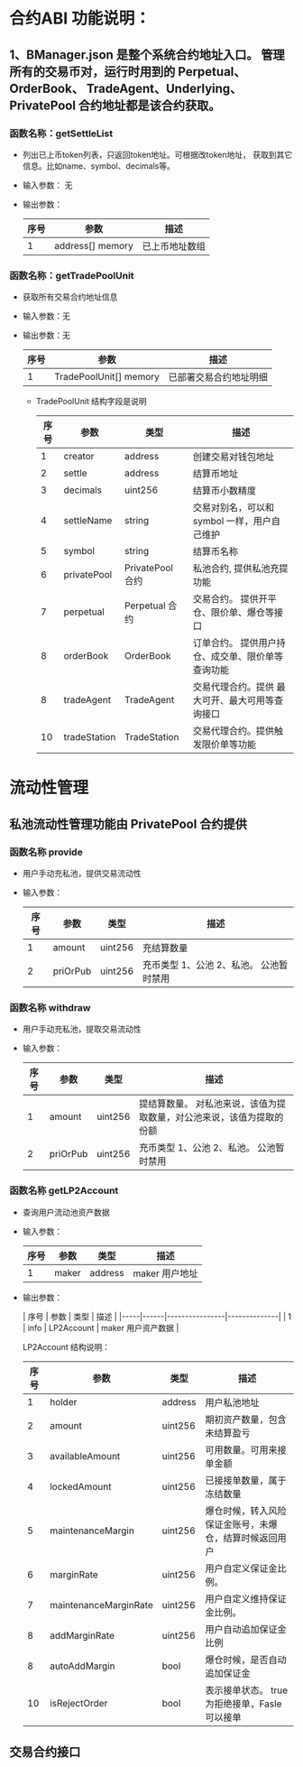 # 合约ABI 功能说明：

## 1、BManager.json 是整个系统合约地址入口。 管理所有的交易币对，运行时用到的 Perpetual、 OrderBook、 TradeAgent、Underlying、 PrivatePool 合约地址都是该合约获取。

### 函数名称：getSettleList

- 列出已上币token列表，只返回token地址。可根据改token地址， 获取到其它信息。比如name、symbol、decimals等。
- 输入参数： 无
- 输出参数：

  | 序号 | 参数                |  描述      |
  |----|-------------------|---------|
  | 1  |  address[] memory |  已上币地址数组    |


### 函数名称：getTradePoolUnit

- 获取所有交易合约地址信息
- 输入参数：无
- 输出参数：无

  | 序号 | 参数                | 描述          |
  |----|-------------------|-------------|
  | 1  |  TradePoolUnit[] memory | 已部署交易合约地址明细 |
  - TradePoolUnit 结构字段是说明
  
      | 序号  | 参数          | 类型             | 描述                         |
      |-----|--------------|----------------|----------------------------|
      | 1   |  creator| address        | 创建交易对钱包地址                  |
      | 2   |  settle| address        | 结算币地址                      |
      | 3   |  decimals| uint256        | 结算币小数精度                    |
      | 4   |  settleName| string         | 交易对别名，可以和 symbol 一样，用户自己维护 |
      | 5   |  symbol| string         | 结算币名称                      |
      | 6   |  privatePool| PrivatePool 合约 | 私池合约, 提供私池充提功能             |
      | 7   |  perpetual| Perpetual 合约   | 交易合约。 提供开平仓、限价单、爆仓等接口      |
      | 8   |  orderBook| OrderBook         | 订单合约。 提供用户持仓、成交单、限价单等查询功能  |
      | 8   |  tradeAgent| TradeAgent         | 交易代理合约。提供 最大可开、最大可用等查询接口   
      | 10 |  tradeStation| TradeStation         | 交易代理合约。提供触发限价单等功能          |

# 流动性管理
## 私池流动性管理功能由 PrivatePool 合约提供
### 函数名称 provide
- 用户手动充私池，提供交易流动性
- 输入参数：

  | 序号  | 参数          | 类型             | 描述                         |
  |-----|--------------|----------------|----------------------------|
  | 1   |  amount| uint256        | 充结算数量                      |
  | 2   |  priOrPub| uint256        | 充币类型 1、公池 2、私池。 公池暂时禁用     |

### 函数名称 withdraw
- 用户手动充私池，提取交易流动性
- 输入参数：

  | 序号  | 参数          | 类型             | 描述                                  |
  |-----|--------------|----------------|-------------------------------------|
  | 1   |  amount| uint256        | 提结算数量。 对私池来说，该值为提取数量，对公池来说，该值为提取的份额 |
  | 2   |  priOrPub| uint256        | 充币类型 1、公池 2、私池。 公池暂时禁用              |

### 函数名称 getLP2Account
- 查询用户流动池资产数据
- 输入参数：

  | 序号  | 参数          | 类型             | 描述                     |
    |-----|--------------|----------------|------------------------|
  | 1   |  maker| address        | maker 用户地址             |
- 输出参数：

  | 序号  | 参数   | 类型             | 描述           |
      |-----|------|----------------|--------------|
  | 1   | info | LP2Account        | maker 用户资产数据 |

  LP2Account 结构说明：

  | 序号  | 参数          | 类型             | 描述                            |
  |-----|--------------|----------------|-------------------------------|
  | 1   |  holder| address        | 用户私池地址                        |
  | 2   |  amount| uint256        | 期初资产数量，包含未结算盈亏                |
  | 3   |  availableAmount| uint256        | 可用数量。可用来接单金额                  |
  | 4   |  lockedAmount| uint256         | 已接接单数量，属于冻结数量                 |
  | 5   |  maintenanceMargin| uint256         | 爆仓时候，转入风险保证金账号，未爆仓，结算时候返回用户   |
  | 6   |  marginRate| uint256 | 用户自定义保证金比例。                   |
  | 7   |  maintenanceMarginRate| uint256   | 用户自定义维持保证金比例。                 |
  | 8   |  addMarginRate| uint256         | 用户自动追加保证金比例                   |
  | 8   |  autoAddMargin| bool         | 爆仓时候，是否自动追加保证金                
  | 10 |  isRejectOrder| bool         | 表示接单状态。 true 为拒绝接单，Fasle 可以接单 |

## 交易合约接口

